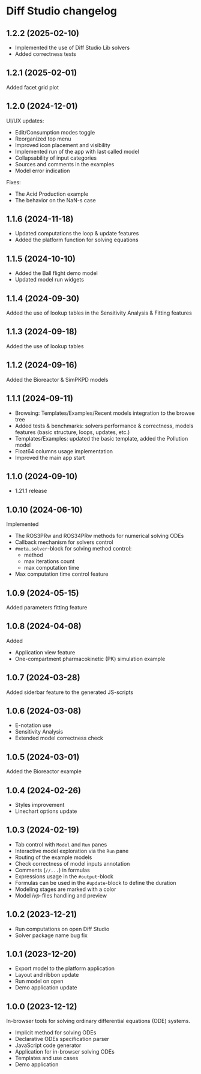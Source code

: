 # Diff Studio changelog

## 1.2.2 (2025-02-10)

* Implemented the use of Diff Studio Lib solvers
* Added correctness tests

## 1.2.1 (2025-02-01)

Added facet grid plot

## 1.2.0 (2024-12-01)

UI/UX updates:

* Edit/Consumption modes toggle
* Reorganized top menu
* Improved icon placement and visibility
* Implemented run of the app with last called model
* Collapsability of input categories
* Sources and comments in the examples
* Model error indication

Fixes:

* The Acid Production example
* The behavior on the NaN-s case

## 1.1.6 (2024-11-18)

* Updated computations the loop & update features
* Added the platform function for solving equations

## 1.1.5 (2024-10-10)

* Added the Ball flight demo model
* Updated model run widgets

## 1.1.4 (2024-09-30)

Added the use of lookup tables in the Sensitivity Analysis & Fitting features

## 1.1.3 (2024-09-18)

Added the use of lookup tables

## 1.1.2 (2024-09-16)

Added the Bioreactor & SimPKPD models

## 1.1.1 (2024-09-11)

* Browsing: Templates/Examples/Recent models integration to the browse tree
* Added tests & benchmarks: solvers performance & correctness, models features (basic structure, loops, updates, etc.)
* Templates/Examples: updated the basic template, added the Pollution model
* Float64 columns usage implementation
* Improved the main app start

## 1.1.0 (2024-09-10)

* 1.21.1 release

## 1.0.10 (2024-06-10)

Implemented

* The ROS3PRw and ROS34PRw methods for numerical solving ODEs
* Callback mechanism for solvers control
* `#meta.solver`-block for solving method control:
  * method
  * max iterations count
  * max computation time
* Max computation time control feature

## 1.0.9 (2024-05-15)

Added parameters fitting feature

## 1.0.8 (2024-04-08)

Added

* Application view feature
* One-compartment pharmacokinetic (PK) simulation example

## 1.0.7 (2024-03-28)

Added siderbar feature to the generated JS-scripts

## 1.0.6 (2024-03-08)

* E-notation use
* Sensitivity Analysis
* Extended model correctness check

## 1.0.5 (2024-03-01)

Added the Bioreactor example

## 1.0.4 (2024-02-26)

* Styles improvement
* Linechart options update

## 1.0.3 (2024-02-19)

* Tab control with `Model` and `Run` panes
* Interactive model exploration via the `Run` pane
* Routing of the example models
* Check correctness of model inputs annotation
* Comments (`//...`) in formulas
* Expressions usage in the `#output`-block
* Formulas can be used in the `#update`-block to define the duration
* Modeling stages are marked with a color
* Model *ivp*-files handling and preview

## 1.0.2 (2023-12-21)

* Run computations on open Diff Studio
* Solver package name bug fix

## 1.0.1 (2023-12-20)

* Export model to the platform application
* Layout and ribbon update
* Run model on open
* Demo application update

## 1.0.0 (2023-12-12)

In-browser tools for solving ordinary differential equations (ODE) systems.

* Implicit method for solving ODEs
* Declarative ODEs specification parser
* JavaScript code generator
* Application for in-browser solving ODEs
* Templates and use cases
* Demo application
